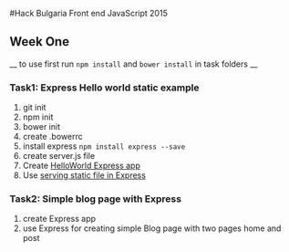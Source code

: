 #Hack Bulgaria Front end JavaScript 2015

## Week One

__ to use first run `npm install` and `bower install` in task folders __

### Task1: Express Hello world static example

1.   git init
1.   npm init
1.   bower init
1.   create .bowerrc
1.   install express `npm install express --save`
1.   create server.js file
1.   Create [HelloWorld Express app](http://expressjs.com/starter/hello-world.html)
1.   Use [serving static file in Express](http://expressjs.com/starter/static-files.html)

### Task2: Simple blog page with Express

1.   create Express app
1.   use Express for creating simple Blog page with two pages home and post